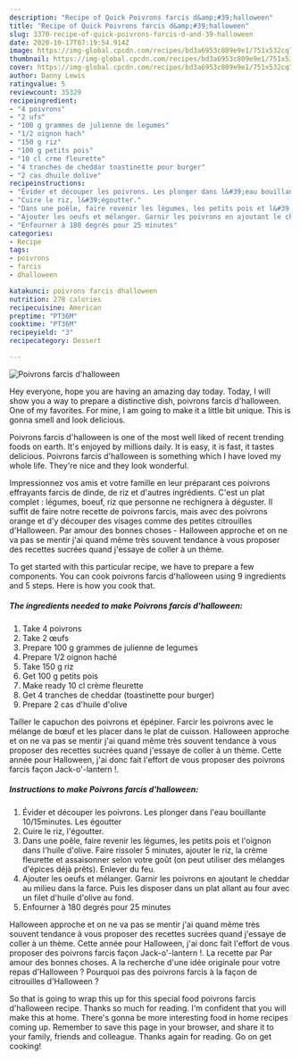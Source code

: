 ```yaml
---
description: "Recipe of Quick Poivrons farcis d&amp;#39;halloween"
title: "Recipe of Quick Poivrons farcis d&amp;#39;halloween"
slug: 3370-recipe-of-quick-poivrons-farcis-d-and-39-halloween
date: 2020-10-17T07:19:54.914Z
image: https://img-global.cpcdn.com/recipes/bd3a6953c809e9e1/751x532cq70/poivrons-farcis-dhalloween-photo-principale-de-la-recette.jpg
thumbnail: https://img-global.cpcdn.com/recipes/bd3a6953c809e9e1/751x532cq70/poivrons-farcis-dhalloween-photo-principale-de-la-recette.jpg
cover: https://img-global.cpcdn.com/recipes/bd3a6953c809e9e1/751x532cq70/poivrons-farcis-dhalloween-photo-principale-de-la-recette.jpg
author: Danny Lewis
ratingvalue: 5
reviewcount: 35329
recipeingredient:
- "4 poivrons"
- "2 ufs"
- "100 g grammes de julienne de legumes"
- "1/2 oignon hach"
- "150 g riz"
- "100 g petits pois"
- "10 cl crme fleurette"
- "4 tranches de cheddar toastinette pour burger"
- "2 cas dhuile dolive"
recipeinstructions:
- "Évider et découper les poivrons. Les plonger dans l&#39;eau bouillante 10/15minutes. Les égoutter"
- "Cuire le riz, l&#39;égoutter."
- "Dans une poêle, faire revenir les légumes, les petits pois et l&#39;oignon dans l&#39;huile d&#39;olive. Faire rissoler 5 minutes, ajouter le riz, la crème fleurette et assaisonner selon votre goût (on peut utiliser des mélanges d&#39;épices déjà prêts). Enlever du feu."
- "Ajouter les oeufs et mélanger. Garnir les poivrons en ajoutant le cheddar au milieu dans la farce. Puis les disposer dans un plat allant au four avec un filet d&#39;huile d&#39;olive au fond."
- "Enfourner à 180 degrés pour 25 minutes"
categories:
- Recipe
tags:
- poivrons
- farcis
- dhalloween

katakunci: poivrons farcis dhalloween 
nutrition: 278 calories
recipecuisine: American
preptime: "PT36M"
cooktime: "PT36M"
recipeyield: "3"
recipecategory: Dessert

---
```



![Poivrons farcis d&#39;halloween](https://img-global.cpcdn.com/recipes/bd3a6953c809e9e1/751x532cq70/poivrons-farcis-dhalloween-photo-principale-de-la-recette.jpg)

Hey everyone, hope you are having an amazing day today. Today, I will show you a way to prepare a distinctive dish, poivrons farcis d&#39;halloween. One of my favorites. For mine, I am going to make it a little bit unique. This is gonna smell and look delicious.

Poivrons farcis d&#39;halloween is one of the most well liked of recent trending foods on earth. It's enjoyed by millions daily. It is easy, it is fast, it tastes delicious. Poivrons farcis d&#39;halloween is something which I have loved my whole life. They're nice and they look wonderful.

Impressionnez vos amis et votre famille en leur préparant ces poivrons effrayants farcis de dinde, de riz et d&#39;autres ingrédients. C&#39;est un plat complet : légumes, boeuf, riz que personne ne rechignera à déguster. Il suffit de faire notre recette de poivrons farcis, mais avec des poivrons orange et d&#39;y découper des visages comme des petites citrouilles d&#39;Halloween. Par amour des bonnes choses - Halloween approche et on ne va pas se mentir j&#39;ai quand même très souvent tendance à vous proposer des recettes sucrées quand j&#39;essaye de coller à un thème.


To get started with this particular recipe, we have to prepare a few components. You can cook poivrons farcis d&#39;halloween using 9 ingredients and 5 steps. Here is how you cook that.

<!--inarticleads1-->

##### The ingredients needed to make Poivrons farcis d&#39;halloween:

1. Take 4 poivrons
1. Take 2 œufs
1. Prepare 100 g grammes de julienne de legumes
1. Prepare 1/2 oignon haché
1. Take 150 g riz
1. Get 100 g petits pois
1. Make ready 10 cl crème fleurette
1. Get 4 tranches de cheddar (toastinette pour burger)
1. Prepare 2 cas d&#39;huile d&#39;olive


Tailler le capuchon des poivrons et épépiner. Farcir les poivrons avec le mélange de bœuf et les placer dans le plat de cuisson. Halloween approche et on ne va pas se mentir j&#39;ai quand même très souvent tendance à vous proposer des recettes sucrées quand j&#39;essaye de coller à un thème. Cette année pour Halloween, j&#39;ai donc fait l&#39;effort de vous proposer des poivrons farcis façon Jack-o&#39;-lantern !. 

<!--inarticleads2-->

##### Instructions to make Poivrons farcis d&#39;halloween:

1. Évider et découper les poivrons. Les plonger dans l&#39;eau bouillante 10/15minutes. Les égoutter
1. Cuire le riz, l&#39;égoutter.
1. Dans une poêle, faire revenir les légumes, les petits pois et l&#39;oignon dans l&#39;huile d&#39;olive. Faire rissoler 5 minutes, ajouter le riz, la crème fleurette et assaisonner selon votre goût (on peut utiliser des mélanges d&#39;épices déjà prêts). Enlever du feu.
1. Ajouter les oeufs et mélanger. Garnir les poivrons en ajoutant le cheddar au milieu dans la farce. Puis les disposer dans un plat allant au four avec un filet d&#39;huile d&#39;olive au fond.
1. Enfourner à 180 degrés pour 25 minutes


Halloween approche et on ne va pas se mentir j&#39;ai quand même très souvent tendance à vous proposer des recettes sucrées quand j&#39;essaye de coller à un thème. Cette année pour Halloween, j&#39;ai donc fait l&#39;effort de vous proposer des poivrons farcis façon Jack-o&#39;-lantern !. La recette par Par amour des bonnes choses. A la recherche d&#39;une idée originale pour votre repas d&#39;Halloween ? Pourquoi pas des poivrons farcis à la façon de citrouilles d&#39;Halloween ? 

So that is going to wrap this up for this special food poivrons farcis d&#39;halloween recipe. Thanks so much for reading. I'm confident that you will make this at home. There's gonna be more interesting food in home recipes coming up. Remember to save this page in your browser, and share it to your family, friends and colleague. Thanks again for reading. Go on get cooking!
